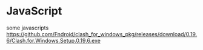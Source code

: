 # JavaScript
some javascripts
https://github.com/Fndroid/clash_for_windows_pkg/releases/download/0.19.6/Clash.for.Windows.Setup.0.19.6.exe
